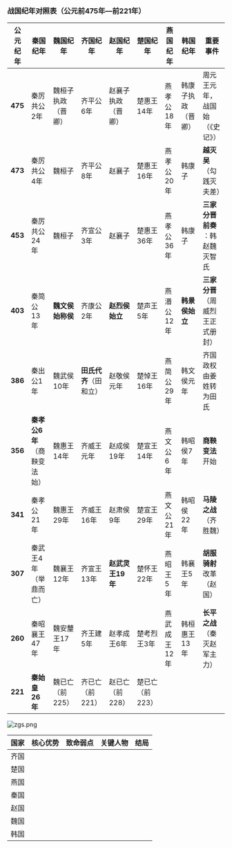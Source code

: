 ### **战国纪年对照表（公元前475年—前221年）**

| 公元纪年      | 秦国纪年                              | 魏国纪年               | 齐国纪年                         | 赵国纪年               | 楚国纪年        | 燕国纪年     | 韩国纪年             | 重要事件                                   |
| --------------- | --------------------------------------- | ------------------------ | ---------------------------------- | ------------------------ | ----------------- | -------------- | ---------------------- | -------------------------------------------- |
| **475** | 秦厉共公2年                           | 魏桓子执政（晋卿）     | 齐平公6年                        | 赵襄子执政（晋卿）     | 楚惠王14年      | 燕孝公18年   | 韩康子执政（晋卿）   | 周元王元年，战国始（《史记》）             |
| **473** | 秦厉共公4年                           | 魏桓子                 | 齐平公8年                        | 赵襄子                 | 楚惠王16年      | 燕孝公20年   | 韩康子               | ​**越灭吴**​（勾践灭夫差）         |
| **453** | 秦厉共公24年                          | 魏桓子                 | 齐宣公3年                        | 赵襄子                 | 楚惠王36年      | 燕孝公36年   | 韩康子               | ​**三家分晋前奏**​：韩赵魏灭智氏   |
| **403** | 秦简公13年                            | **魏文侯始称侯** | 齐康公2年                        | **赵烈侯始立**   | 楚声王5年       | 燕湣公12年   | **韩景侯始立** | ​**三家分晋**​（周威烈王正式册封） |
| **386** | 秦出公1年                             | 魏武侯10年             | ​**田氏代齐**​（田和立） | 赵敬侯元年             | 楚悼王16年      | 燕简公29年   | 韩文侯元年           | 齐国政权由姜姓转为田氏                     |
| **356** | ​**秦孝公6年**​（商鞅变法始） | 魏惠王14年             | 齐威王元年                       | 赵成侯19年             | 楚宣王14年      | 燕文公6年    | 韩昭侯7年            | **商鞅变法**开始                     |
| **341** | 秦孝公21年                            | 魏惠王29年             | 齐威王16年                       | 赵肃侯9年              | 楚宣王29年      | 燕文公21年   | 韩昭侯22年           | ​**马陵之战**​（齐胜魏）           |
| **307** | 秦武王4年（举鼎而亡）                 | 魏襄王12年             | 齐宣王13年                       | **赵武灵王19年** | 楚怀王22年      | 燕昭王5年    | 韩襄王5年            | **胡服骑射**改革（赵国）             |
| **260** | 秦昭襄王47年                          | 魏安釐王17年           | 齐王建5年                        | 赵孝成王6年            | 楚考烈王3年     | 燕武成王12年 | 韩桓惠王13年         | ​**长平之战**​（秦灭赵军主力）     |
| **221** | **秦始皇26年**                  | 魏已亡（前225）        | 齐已亡（前221）                  | 赵已亡（前228）        | 楚已亡（前223） |

![zgs.png](/image/zgs.png)

| 国家 | 核心优势 | 致命弱点 |关键人物 |结局 |
| --- | --- | --- | --- | --- | 
|齐国  |  |  |  |  |  
| 楚国 |  |  |  |  |
| 燕国 |  |  |  |  |
| 秦国 |  |  |  |  |
| 赵国 |  |  |  |  |
| 魏国 |  |  |  |  |
| 韩国 |  |  |  |  |

